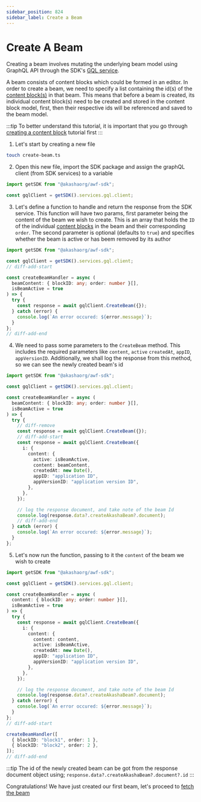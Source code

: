 ```yaml
---
sidebar_position: 824
sidebar_label: Create a Beam
---
```


# Create A Beam

Creating a beam involves mutating the underlying <span className="highlight-1">beam model</span> using GraphQL API through the SDK's [GQL service](../../../data-fetching-and-mutations/sdk/services/Services.md#graphql).

A beam consists of content blocks which could be formed in an editor. In order to create a beam, we need to specify a list containing the id(s) of the [content block(s)](../../../extensions/editor/content_blocks.md) in that beam. This means that before a beam is created, its individual content block(s) need to be created and stored in the content block model, first, then their respective ids will be referenced and saved to the beam model.

:::tip
To better understand this tutorial, it is important that you go through [creating a content block](./create-a-content-block.md) tutorial first
:::

1. Let's start by creating a new file

```bash
touch create-beam.ts
```

2. Open this new file, import the SDK package and assign the graphQL client (from SDK services) to a variable

```ts title="create-beam.ts"
import getSDK from "@akashaorg/awf-sdk";

const gqlClient = getSDK().services.gql.client;
```

3. Let's define a function to handle and return the response from the SDK service. This function will have two params, first parameter being the content of the beam we wish to create. This is an array that holds the `ID` of the individual [content blocks](../../../extensions/editor/content_blocks.md) in the beam and their corresponding `order`. The second parameter is optional (defaults to `true`) and specifies whether the beam is active or has beem removed by its author

```ts title="create-beam.ts"
import getSDK from "@akashaorg/awf-sdk";

const gqlClient = getSDK().services.gql.client;
// diff-add-start

const createBeamHandler = async (
  beamContent: { blockID: any; order: number }[],
  isBeamActive = true
) => {
  try {
    const response = await gqlClient.CreateBeam({});
  } catch (error) {
    console.log(`An error occured: ${error.message}`);
  }
};
// diff-add-end
```

4. We need to pass some parameters to the `CreateBeam` method. This includes the required parameters like `content`, `active` `createdAt`, `appID`, `appVersionID`. Additionally, we shall log the response from this method, so we can see the newly created beam's id

```ts title="create-beam.ts"
import getSDK from "@akashaorg/awf-sdk";

const gqlClient = getSDK().services.gql.client;

const createBeamHandler = async (
  beamContent: { blockID: any; order: number }[],
  isBeamActive = true
) => {
  try {
    // diff-remove
    const response = await gqlClient.CreateBeam({});
    // diff-add-start
    const response = await gqlClient.CreateBeam({
      i: {
        content: {
          active: isBeamActive,
          content: beamContent,
          createdAt: new Date(),
          appID: "application ID",
          appVersionID: "application version ID",
        },
      },
    });

    // log the response document, and take note of the beam Id
    console.log(response.data?.createAkashaBeam?.document);
    // diff-add-end
  } catch (error) {
    console.log(`An error occured: ${error.message}`);
  }
};
```

5. Let's now run the function, passing to it the `content` of the beam we wish to create

```ts title="create-beam.ts"
import getSDK from "@akashaorg/awf-sdk";

const gqlClient = getSDK().services.gql.client;

const createBeamHandler = async (
  content: { blockID: any; order: number }[],
  isBeamActive = true
) => {
  try {
    const response = await gqlClient.CreateBeam({
      i: {
        content: {
          content: content,
          active: isBeamActive,
          createdAt: new Date(),
          appID: "application ID",
          appVersionID: "application version ID",
        },
      },
    });

    // log the response document, and take note of the beam Id
    console.log(response.data?.createAkashaBeam?.document);
  } catch (error) {
    console.log(`An error occured: ${error.message}`);
  }
};
// diff-add-start

createBeamHandler([
  { blockID: "block1", order: 1 },
  { blockID: "block2", order: 2 },
]);
// diff-add-end
```

:::tip
The id of the newly created beam can be got from the response document object using;
`response.data?.createAkashaBeam?.document?.id`
:::

Congratulations! We have just created our first beam, let's proceed to [fetch the beam](./fetch-a-beam-by-id.md)
